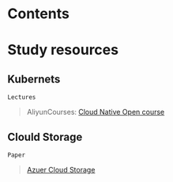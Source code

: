 # Contents


# Study resources

## Kubernets

`Lectures`
> AliyunCourses: [Cloud Native Open course](https://edu.aliyun.com/course/314164)
>


## Clould Storage
`Paper`
> [Azuer Cloud Storage](https://sigops.org/s/conferences/sosp/2011/current/2011-Cascais/11-calder-online.pdf)
>
